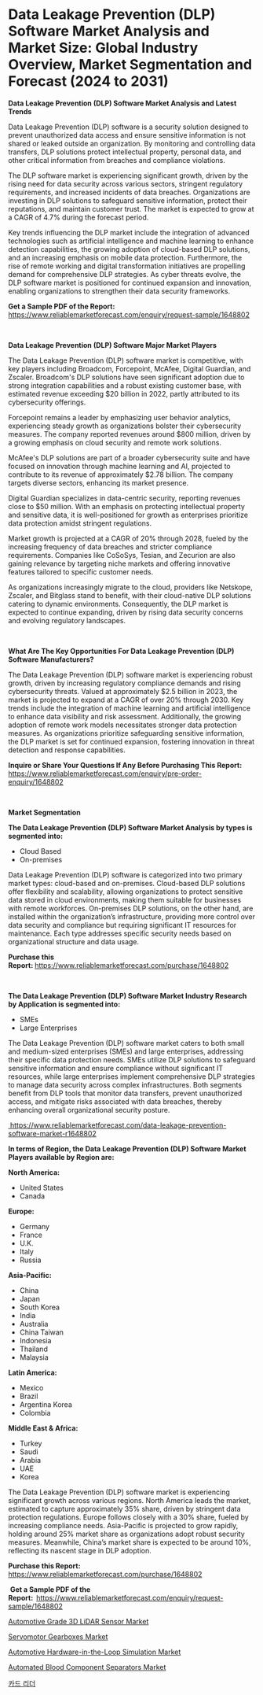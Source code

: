 <p><h1>Data Leakage Prevention (DLP) Software Market Analysis and Market Size: Global Industry Overview, Market Segmentation and Forecast (2024 to 2031)</h1></p><p><strong>Data Leakage Prevention (DLP) Software Market Analysis and Latest Trends</strong></p>
<p><p>Data Leakage Prevention (DLP) software is a security solution designed to prevent unauthorized data access and ensure sensitive information is not shared or leaked outside an organization. By monitoring and controlling data transfers, DLP solutions protect intellectual property, personal data, and other critical information from breaches and compliance violations.</p><p>The DLP software market is experiencing significant growth, driven by the rising need for data security across various sectors, stringent regulatory requirements, and increased incidents of data breaches. Organizations are investing in DLP solutions to safeguard sensitive information, protect their reputations, and maintain customer trust. The market is expected to grow at a CAGR of 4.7% during the forecast period.</p><p>Key trends influencing the DLP market include the integration of advanced technologies such as artificial intelligence and machine learning to enhance detection capabilities, the growing adoption of cloud-based DLP solutions, and an increasing emphasis on mobile data protection. Furthermore, the rise of remote working and digital transformation initiatives are propelling demand for comprehensive DLP strategies. As cyber threats evolve, the DLP software market is positioned for continued expansion and innovation, enabling organizations to strengthen their data security frameworks.</p></p>
<p><strong>Get a Sample PDF of the Report:&nbsp;</strong> <a href="https://www.reliablemarketforecast.com/enquiry/request-sample/1648802?utm_campaign=1080&utm_medium=2&utm_source=Github&utm_content=ia&utm_term=15102024&utm_id=data-leakage-prevention-dlp-software">https://www.reliablemarketforecast.com/enquiry/request-sample/1648802</a></p>
<p>&nbsp;</p>
<p><strong>Data Leakage Prevention (DLP) Software Major Market Players</strong></p>
<p><p>The Data Leakage Prevention (DLP) software market is competitive, with key players including Broadcom, Forcepoint, McAfee, Digital Guardian, and Zscaler. Broadcom's DLP solutions have seen significant adoption due to strong integration capabilities and a robust existing customer base, with estimated revenue exceeding $20 billion in 2022, partly attributed to its cybersecurity offerings.</p><p>Forcepoint remains a leader by emphasizing user behavior analytics, experiencing steady growth as organizations bolster their cybersecurity measures. The company reported revenues around $800 million, driven by a growing emphasis on cloud security and remote work solutions.</p><p>McAfee's DLP solutions are part of a broader cybersecurity suite and have focused on innovation through machine learning and AI, projected to contribute to its revenue of approximately $2.78 billion. The company targets diverse sectors, enhancing its market presence.</p><p>Digital Guardian specializes in data-centric security, reporting revenues close to $50 million. With an emphasis on protecting intellectual property and sensitive data, it is well-positioned for growth as enterprises prioritize data protection amidst stringent regulations.</p><p>Market growth is projected at a CAGR of 20% through 2028, fueled by the increasing frequency of data breaches and stricter compliance requirements. Companies like CoSoSys, Tesian, and Zecurion are also gaining relevance by targeting niche markets and offering innovative features tailored to specific customer needs.</p><p>As organizations increasingly migrate to the cloud, providers like Netskope, Zscaler, and Bitglass stand to benefit, with their cloud-native DLP solutions catering to dynamic environments. Consequently, the DLP market is expected to continue expanding, driven by rising data security concerns and evolving regulatory landscapes.</p></p>
<p>&nbsp;</p>
<p><strong>What Are The Key Opportunities For Data Leakage Prevention (DLP) Software Manufacturers?</strong></p>
<p><p>The Data Leakage Prevention (DLP) software market is experiencing robust growth, driven by increasing regulatory compliance demands and rising cybersecurity threats. Valued at approximately $2.5 billion in 2023, the market is projected to expand at a CAGR of over 20% through 2030. Key trends include the integration of machine learning and artificial intelligence to enhance data visibility and risk assessment. Additionally, the growing adoption of remote work models necessitates stronger data protection measures. As organizations prioritize safeguarding sensitive information, the DLP market is set for continued expansion, fostering innovation in threat detection and response capabilities.</p></p>
<p><strong>Inquire or Share Your Questions If Any Before Purchasing This Report:</strong> <a href="https://www.reliablemarketforecast.com/enquiry/pre-order-enquiry/1648802?utm_campaign=1080&utm_medium=2&utm_source=Github&utm_content=ia&utm_term=15102024&utm_id=data-leakage-prevention-dlp-software">https://www.reliablemarketforecast.com/enquiry/pre-order-enquiry/1648802</a></p>
<p>&nbsp;</p>
<p><strong>Market Segmentation</strong></p>
<p><strong>The Data Leakage Prevention (DLP) Software Market Analysis by types is segmented into:</strong></p>
<p><ul><li>Cloud Based</li><li>On-premises</li></ul></p>
<p><p>Data Leakage Prevention (DLP) software is categorized into two primary market types: cloud-based and on-premises. Cloud-based DLP solutions offer flexibility and scalability, allowing organizations to protect sensitive data stored in cloud environments, making them suitable for businesses with remote workforces. On-premises DLP solutions, on the other hand, are installed within the organization’s infrastructure, providing more control over data security and compliance but requiring significant IT resources for maintenance. Each type addresses specific security needs based on organizational structure and data usage.</p></p>
<p><strong>Purchase this Report:&nbsp;</strong><a href="https://www.reliablemarketforecast.com/purchase/1648802?utm_campaign=1080&utm_medium=2&utm_source=Github&utm_content=ia&utm_term=15102024&utm_id=data-leakage-prevention-dlp-software">https://www.reliablemarketforecast.com/purchase/1648802</a></p>
<p>&nbsp;</p>
<p><strong>The Data Leakage Prevention (DLP) Software Market Industry Research by Application is segmented into:</strong></p>
<p><ul><li>SMEs</li><li>Large Enterprises</li></ul></p>
<p><p>The Data Leakage Prevention (DLP) software market caters to both small and medium-sized enterprises (SMEs) and large enterprises, addressing their specific data protection needs. SMEs utilize DLP solutions to safeguard sensitive information and ensure compliance without significant IT resources, while large enterprises implement comprehensive DLP strategies to manage data security across complex infrastructures. Both segments benefit from DLP tools that monitor data transfers, prevent unauthorized access, and mitigate risks associated with data breaches, thereby enhancing overall organizational security posture.</p></p>
<p><a href="https://www.reliablemarketforecast.com/data-leakage-prevention-software-market-r1648802?utm_campaign=1080&utm_medium=2&utm_source=Github&utm_content=ia&utm_term=15102024&utm_id=data-leakage-prevention-dlp-software">&nbsp;https://www.reliablemarketforecast.com/data-leakage-prevention-software-market-r1648802</a></p>
<p><strong>In terms of Region, the Data Leakage Prevention (DLP) Software Market Players available by Region are:</strong></p>
<p>
    <p> <strong> North America: </strong>
        <ul>
            <li>United States</li>
            <li>Canada</li>
        </ul>
        </p> 
    <p> <strong> Europe: </strong>
        <ul>
            <li>Germany</li>
            <li>France</li>
            <li>U.K.</li>
            <li>Italy</li>
            <li>Russia</li>
        </ul>
        </p> 
    <p> <strong> Asia-Pacific: </strong>
        <ul>
            <li>China</li>
            <li>Japan</li>
            <li>South Korea</li>
            <li>India</li>
            <li>Australia</li>
            <li>China Taiwan</li>
            <li>Indonesia</li>
            <li>Thailand</li>
            <li>Malaysia</li>
        </ul>
        </p> 
    <p> <strong> Latin America: </strong>
        <ul>
            <li>Mexico</li>
            <li>Brazil</li>
            <li>Argentina Korea</li>
            <li>Colombia</li>
        </ul>
        </p> 
    <p> <strong> Middle East & Africa: </strong>
        <ul>
            <li>Turkey</li>
            <li>Saudi</li>
            <li>Arabia</li>
            <li>UAE</li>
            <li>Korea</li>
        </ul>
    </p>
    </p>
<p><p>The Data Leakage Prevention (DLP) software market is experiencing significant growth across various regions. North America leads the market, estimated to capture approximately 35% share, driven by stringent data protection regulations. Europe follows closely with a 30% share, fueled by increasing compliance needs. Asia-Pacific is projected to grow rapidly, holding around 25% market share as organizations adopt robust security measures. Meanwhile, China’s market share is expected to be around 10%, reflecting its nascent stage in DLP adoption.</p></p>
<p><strong>Purchase this Report: </strong><a href="https://www.reliablemarketforecast.com/purchase/1648802?utm_campaign=1080&utm_medium=2&utm_source=Github&utm_content=ia&utm_term=15102024&utm_id=data-leakage-prevention-dlp-software">https://www.reliablemarketforecast.com/purchase/1648802</a></p>
<p>&nbsp;<strong>Get a Sample PDF of the Report:&nbsp;&nbsp;</strong><a href="https://www.reliablemarketforecast.com/enquiry/request-sample/1648802?utm_campaign=1080&utm_medium=2&utm_source=Github&utm_content=ia&utm_term=15102024&utm_id=data-leakage-prevention-dlp-software">https://www.reliablemarketforecast.com/enquiry/request-sample/1648802</a></p>
<p><strong></strong></p>
<p><p><a href="https://www.linkedin.com/pulse/investment-opportunities-automotive-grade-3d-lidar-sensor-pneyc?trk=public_post_embed_feed-article-content&utm_campaign=1080&utm_medium=2&utm_source=Github&utm_content=ia&utm_term=15102024&utm_id=data-leakage-prevention-dlp-software">Automotive Grade 3D LiDAR Sensor Market</a></p><p><a href="https://github.com/shebaharrifx/Market-Research-Report-List-1/blob/main/servomotor-gearboxes-market.md?utm_campaign=1080&utm_medium=2&utm_source=Github&utm_content=ia&utm_term=15102024&utm_id=data-leakage-prevention-dlp-software">Servomotor Gearboxes Market</a></p><p><a href="https://www.linkedin.com/pulse/trends-global-automotive-hardware-in-the-loop-simulation-leaqe?trk=public_post_embed_feed-article-content&utm_campaign=1080&utm_medium=2&utm_source=Github&utm_content=ia&utm_term=15102024&utm_id=data-leakage-prevention-dlp-software">Automotive Hardware-in-the-Loop Simulation Market</a></p><p><a href="https://github.com/yoreivesal/Market-Research-Report-List-1/blob/main/automated-blood-component-separators-market.md?utm_campaign=1080&utm_medium=2&utm_source=Github&utm_content=ia&utm_term=15102024&utm_id=data-leakage-prevention-dlp-software">Automated Blood Component Separators Market</a></p><p><a href="https://github.com/sougarounis/Market-Research-Report-List-6/blob/main/654850318234.md?utm_campaign=1080&utm_medium=2&utm_source=Github&utm_content=ia&utm_term=15102024&utm_id=data-leakage-prevention-dlp-software">카드 리더</a></p></p>